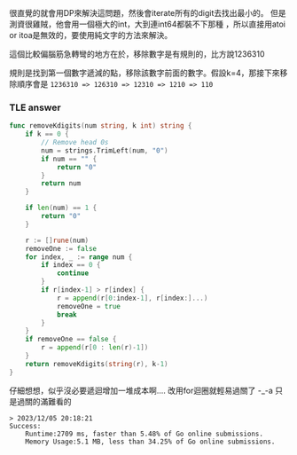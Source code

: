 很直覺的就會用DP來解決這問題，然後會iterate所有的digit去找出最小的。 但是測資很雞賊，他會用一個極大的int，大到連int64都裝不下那種 ，所以直接用atoi or itoa是無效的，要使用純文字的方法來解決。

這個比較偏腦筋急轉彎的地方在於，移除數字是有規則的，比方說1236310

規則是找到第一個數字遞減的點，移除該數字前面的數字。假設k=4，那接下來移除順序會是 `1236310 => 126310 => 12310 => 1210 => 110`

### TLE answer

```go
func removeKdigits(num string, k int) string {
	if k == 0 {
		// Remove head 0s
		num = strings.TrimLeft(num, "0")
		if num == "" {
			return "0"
		}
		return num
	}

	if len(num) == 1 {
		return "0"
	}

	r := []rune(num)
	removeOne := false
	for index, _ := range num {
		if index == 0 {
			continue
		}
		if r[index-1] > r[index] {
			r = append(r[0:index-1], r[index:]...)
			removeOne = true
			break
		}
	}
	if removeOne == false {
		r = append(r[0 : len(r)-1])
	}
	return removeKdigits(string(r), k-1)
}
```

仔細想想，似乎沒必要遞迴增加一堆成本啊.... 改用for迴圈就輕易過關了 -_-a 只是過關的滿難看的 

```text
> 2023/12/05 20:18:21	
Success:
	Runtime:2709 ms, faster than 5.48% of Go online submissions.
	Memory Usage:5.1 MB, less than 34.25% of Go online submissions.
```